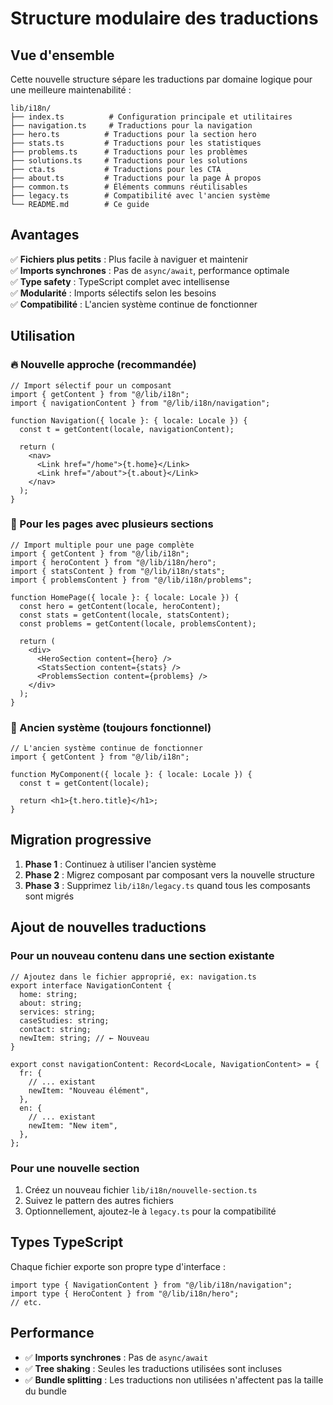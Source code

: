 # Structure modulaire des traductions

## Vue d'ensemble

Cette nouvelle structure sépare les traductions par domaine logique pour une meilleure maintenabilité :

```
lib/i18n/
├── index.ts          # Configuration principale et utilitaires
├── navigation.ts     # Traductions pour la navigation
├── hero.ts          # Traductions pour la section hero
├── stats.ts         # Traductions pour les statistiques
├── problems.ts      # Traductions pour les problèmes
├── solutions.ts     # Traductions pour les solutions
├── cta.ts           # Traductions pour les CTA
├── about.ts         # Traductions pour la page À propos
├── common.ts        # Éléments communs réutilisables
├── legacy.ts        # Compatibilité avec l'ancien système
└── README.md        # Ce guide
```

## Avantages

✅ **Fichiers plus petits** : Plus facile à naviguer et maintenir  
✅ **Imports synchrones** : Pas de `async/await`, performance optimale  
✅ **Type safety** : TypeScript complet avec intellisense  
✅ **Modularité** : Imports sélectifs selon les besoins  
✅ **Compatibilité** : L'ancien système continue de fonctionner

## Utilisation

### 🔥 Nouvelle approche (recommandée)

```tsx
// Import sélectif pour un composant
import { getContent } from "@/lib/i18n";
import { navigationContent } from "@/lib/i18n/navigation";

function Navigation({ locale }: { locale: Locale }) {
  const t = getContent(locale, navigationContent);

  return (
    <nav>
      <Link href="/home">{t.home}</Link>
      <Link href="/about">{t.about}</Link>
    </nav>
  );
}
```

### 📂 Pour les pages avec plusieurs sections

```tsx
// Import multiple pour une page complète
import { getContent } from "@/lib/i18n";
import { heroContent } from "@/lib/i18n/hero";
import { statsContent } from "@/lib/i18n/stats";
import { problemsContent } from "@/lib/i18n/problems";

function HomePage({ locale }: { locale: Locale }) {
  const hero = getContent(locale, heroContent);
  const stats = getContent(locale, statsContent);
  const problems = getContent(locale, problemsContent);

  return (
    <div>
      <HeroSection content={hero} />
      <StatsSection content={stats} />
      <ProblemsSection content={problems} />
    </div>
  );
}
```

### 🔧 Ancien système (toujours fonctionnel)

```tsx
// L'ancien système continue de fonctionner
import { getContent } from "@/lib/i18n";

function MyComponent({ locale }: { locale: Locale }) {
  const t = getContent(locale);

  return <h1>{t.hero.title}</h1>;
}
```

## Migration progressive

1. **Phase 1** : Continuez à utiliser l'ancien système
2. **Phase 2** : Migrez composant par composant vers la nouvelle structure
3. **Phase 3** : Supprimez `lib/i18n/legacy.ts` quand tous les composants sont migrés

## Ajout de nouvelles traductions

### Pour un nouveau contenu dans une section existante

```tsx
// Ajoutez dans le fichier approprié, ex: navigation.ts
export interface NavigationContent {
  home: string;
  about: string;
  services: string;
  caseStudies: string;
  contact: string;
  newItem: string; // ← Nouveau
}

export const navigationContent: Record<Locale, NavigationContent> = {
  fr: {
    // ... existant
    newItem: "Nouveau élément",
  },
  en: {
    // ... existant
    newItem: "New item",
  },
};
```

### Pour une nouvelle section

1. Créez un nouveau fichier `lib/i18n/nouvelle-section.ts`
2. Suivez le pattern des autres fichiers
3. Optionnellement, ajoutez-le à `legacy.ts` pour la compatibilité

## Types TypeScript

Chaque fichier exporte son propre type d'interface :

```tsx
import type { NavigationContent } from "@/lib/i18n/navigation";
import type { HeroContent } from "@/lib/i18n/hero";
// etc.
```

## Performance

- ✅ **Imports synchrones** : Pas de `async/await`
- ✅ **Tree shaking** : Seules les traductions utilisées sont incluses
- ✅ **Bundle splitting** : Les traductions non utilisées n'affectent pas la taille du bundle
